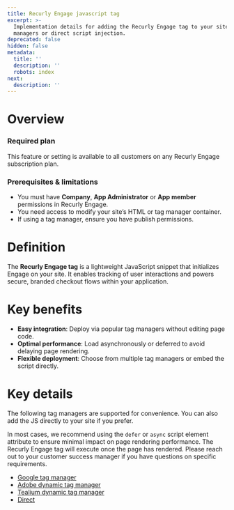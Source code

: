 ```yaml
---
title: Recurly Engage javascript tag
excerpt: >-
  Implementation details for adding the Recurly Engage tag to your site, via tag
  managers or direct script injection.
deprecated: false
hidden: false
metadata:
  title: ''
  description: ''
  robots: index
next:
  description: ''
---
```

# Overview

### Required plan

This feature or setting is available to all customers on any Recurly Engage subscription plan.

### Prerequisites & limitations

* You must have **Company**, **App Administrator** or **App member** permissions in Recurly Engage.
* You need access to modify your site’s HTML or tag manager container.
* If using a tag manager, ensure you have publish permissions.

# Definition

The **Recurly Engage tag** is a lightweight JavaScript snippet that initializes Engage on your site. It enables tracking of user interactions and powers secure, branded checkout flows within your application.

# Key benefits

* **Easy integration**: Deploy via popular tag managers without editing page code.
* **Optimal performance**: Load asynchronously or deferred to avoid delaying page rendering.
* **Flexible deployment**: Choose from multiple tag managers or embed the script directly.

# Key details

The following tag managers are supported for convenience. You can also add the JS directly to your site if you prefer.

In most cases, we recommend using the `defer` or `async` script element attribute to ensure minimal impact on page rendering performance. The Recurly Engage tag will execute once the page has rendered. Please reach out to your customer success manager if you have questions on specific requirements.

* [Google tag manager](google-tag-manager)
* [Adobe dynamic tag manager](adobe-dynamic-tag-manager)
* [Tealium dynamic tag manager](tealium-iq-tag-manager)
* [Direct](direct)